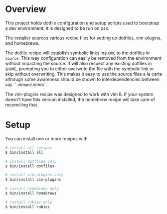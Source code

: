 # Overview

This project holds dotfile configuration and setup scripts used to bootstrap a dev environment; it is designed to be run on osx.

The installer sources various recipe files for setting up dotfiles, vim-plugins, and homebrews.

The dotfile recipe will establish symbolic links in`$HOME` to the dotfiles in `source`. This way configuration can easily be removed from the environment without impacting the source. It will also respect any existing dotfiles in `$HOME`, prompting you to either overwrite the file with the symbolic link or skip without overwriting. This makes it easy to use the source files a la carte although some awareness should be shown to interdependencies between say ``.vim` and `.vimrc`.

The vim-plugins recipe was designed to work with vim 8. If your system doesn't have this version installed, the homebrew recipe will take care of reconciling that.

# Setup

You can install one or more recipes with

```bash
# install all recipes
$ bin/install all

# install dotfiles only
$ bin/install dotfiles

# install vim-plugins only
$ bin/install vim-plugins

# install homebrews only
$ bin/install homebrews

# install rubies only
$ bin/install rubies
```
